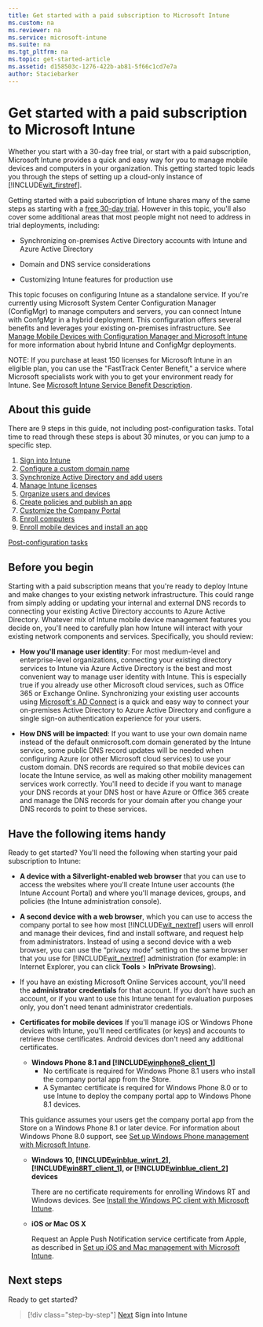 ```yaml
---
title: Get started with a paid subscription to Microsoft Intune
ms.custom: na
ms.reviewer: na
ms.service: microsoft-intune
ms.suite: na
ms.tgt_pltfrm: na
ms.topic: get-started-article
ms.assetid: d158503c-1276-422b-ab81-5f66c1cd7e7a
author: Staciebarker
---
```


# Get started with a paid subscription to Microsoft Intune
Whether you start with a 30-day free trial, or start with a paid subscription, Microsoft Intune provides a quick and easy way for you to manage mobile devices and computers in your organization. This getting started topic leads you through the steps of setting up a cloud-only instance of [!INCLUDE[wit_firstref](../includes/wit_firstref_md.md)].

Getting started with a paid subscription of Intune shares many of the same steps as starting with a [free 30-day trial](get-started-with-a-30-day-trial-of-microsoft-intune.md). However in this topic, you'll also cover some additional areas that most people might not need to address in trial deployments, including:

-   Synchronizing on-premises Active Directory accounts with Intune and Azure Active Directory

-   Domain and DNS service considerations

-   Customizing Intune features for production use

This topic focuses on configuring Intune as a standalone service. If you're currently using Microsoft System Center Configuration Manager (ConfigMgr) to manage computers and servers, you can connect Intune with ConfgMgr in a hybrid deployment. This configuration offers several benefits and leverages your existing on-premises infrastructure. See [Manage Mobile Devices with Configuration Manager and Microsoft Intune](https://technet.microsoft.com/library/jj884158.aspx) for more information about hybrid Intune and ConfigMgr deployments.

NOTE: If you purchase at least 150 licenses for Microsoft Intune in an eligible plan, you can use the "FastTrack Center Benefit," a service where Microsoft specialists work with you to get your environment ready for Intune. See [Microsoft Intune Service Benefit Description](https://technet.microsoft.com/library/mt228265.aspx).

## About this guide
There are 9 steps in this guide, not including post-configuration tasks. Total time to read through these steps is about 30 minutes, or you can jump to a specific step.
1. [Sign into Intune](get-started-with-a-paid-subscription-to-microsoft-intune-step-1.md)
2. [Configure a custom domain name](get-started-with-a-paid-subscription-to-microsoft-intune-step-2.md)
3. [Synchronize Active Directory and add users](get-started-with-a-paid-subscription-to-microsoft-intune-step-3.md)
4. [Manage Intune licenses](get-started-with-a-paid-subscription-to-microsoft-intune-step-4.md)
5. [Organize users and devices](get-started-with-a-paid-subscription-to-microsoft-intune-step-5.md)
6. [Create policies and publish an app](get-started-with-a-paid-subscription-to-microsoft-intune-step-6.md)
7. [Customize the Company Portal](get-started-with-a-paid-subscription-to-microsoft-intune-step-7.md)
8. [Enroll computers](get-started-with-a-paid-subscription-to-microsoft-intune-step-8.md)
9. [Enroll mobile devices and install an app](get-started-with-a-paid-subscription-to-microsoft-intune-step-9.md)

[Post-configuration tasks](post-configuration-tasks.md)

## Before you begin
Starting with a paid subscription means that you're ready to deploy Intune and make changes to your existing network infrastructure. This could range from simply adding or updating your internal and external DNS records to connecting your existing Active Directory accounts to Azure Active Directory. Whatever mix of Intune  mobile device management features you decide on, you'll need to  carefully plan how Intune will interact with your existing network components and services. Specifically, you should review:

-   **How you'll manage user identity**:  For most medium-level and enterprise-level organizations, connecting your existing directory services to Intune via Azure Active Directory is the best and most convenient way to manage user identity with Intune. This is especially true if you already use other Microsoft cloud services, such as Office 365 or Exchange Online. Synchronizing your existing user accounts using [Microsoft's AD Connect](https://www.microsoft.com/download/details.aspx?id=47594) is a quick and easy way to connect your on-premises Active Directory to Azure Active Directory and configure a single sign-on authentication experience for your users.

-   **How DNS will be impacted**: If you want to use your own domain name instead of the default onmicrosoft.com domain generated by the Intune service, some public DNS record updates will be needed when configuring Azure (or other Microsoft cloud services) to use your custom domain. DNS records are required so that mobile devices can locate the Intune service, as well as making other mobility management services work correctly. You'll need to decide if you want  to manage your DNS records at your DNS host  or have Azure or Office 365 create and manage the DNS records for your domain after you change your DNS records to point to these services.

## Have the following items handy
Ready to get started? You'll need the following when starting your paid subscription to Intune:

-   **A device with a Silverlight-enabled web browser** that you can use to access the websites where you'll  create Intune user accounts (the Intune Account Portal) and where you'll manage devices, groups, and policies  (the Intune administration console).

-   **A second device with a web browser**, which you can use to access the company portal to see how most [!INCLUDE[wit_nextref](../includes/wit_nextref_md.md)] users will enroll and manage their devices, find and install software, and request help from administrators. Instead of using a second device with a web browser, you can use the “privacy mode” setting on the same browser that you use for [!INCLUDE[wit_nextref](../includes/wit_nextref_md.md)] administration (for example: in Internet Explorer, you can click **Tools** &gt; **InPrivate Browsing**).

-   If you have an existing Microsoft Online Services account, you'll need the **administrator credentials** for that account. If you don’t have such an account, or if you want to use this Intune tenant for evaluation purposes only, you don't need tenant administrator credentials.

-   **Certificates for mobile devices** If you'll manage iOS or Windows Phone devices with Intune, you'll need certificates (or keys) and accounts to retrieve those certificates. Android devices don't need any additional certificates.
    - **Windows Phone 8.1 and [!INCLUDE[winphone8_client_1](../includes/winphone8_client_1_md.md)]**
        - No certificate is required for Windows Phone 8.1 users who install the company portal app from the Store.
        - A Symantec certificate is required for Windows Phone 8.0 or to use Intune to deploy the company portal app to Windows Phone 8.1 devices.

    This guidance assumes your users get the company portal app from the Store on a Windows Phone 8.1 or later device. For information about Windows Phone 8.0 support, see [Set up Windows Phone management with Microsoft Intune](set-up-windows-phone-management-with-microsoft-intune.md).

    - **Windows 10, [!INCLUDE[winblue_winrt_2](../includes/winblue_winrt_2_md.md)], [!INCLUDE[win8RT_client_1](../includes/win8RT_client_1_md.md)], or [!INCLUDE[winblue_client_2](../includes/winblue_client_2_md.md)] devices**

        There are no certificate requirements for enrolling Windows RT and Windows devices. See [Install the Windows PC client with Microsoft Intune](/Intune/deployuse/install-the-windows-pc-client-with-microsoft-intune.html). <!--lindavr: changed link from install-the-windows-pc-client-with-microsoft-intune.md, which was generatign a 404, to the absolute-->

    - **iOS or Mac OS X**

        Request an Apple Push Notification service certificate from Apple, as described in [Set up iOS and Mac management with Microsoft Intune](set-up-ios-and-mac-management-with-microsoft-intune.md).

## Next steps
Ready to get started?

>[!div class="step-by-step"]
[Next](.\get-started-with-a-paid-subscription-to-microsoft-intune-step-1.html)
**Sign into Intune**
